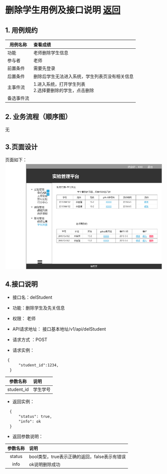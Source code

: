 # 删除学生用例及接口说明 [返回](../README.md)
## 1. 用例规约

|用例名称|查看成绩|
|-------|:-------------|
|功能|老师删除学生信息|
|参与者|老师|
|前置条件|需要先登录|
|后置条件|删除后学生无法进入系统，学生列表页没有相关信息 |
|主事件流|1.进入系统，打开学生列表<br>2.选择要删除的学生，点击删除|
|备选事件流| |

## 2. 业务流程（顺序图） 
无


## 3.页面设计
页面如下：![](../pics/原型/学生列表.png)

## 4.接口说明
- 接口名：delStudent
- 功能：删除学生及先关信息
    
- 权限： 老师
    
- API请求地址：  接口基本地址/v1/api/delStudent

- 请求方式 ：POST

- 请求实例：
```
 {
      "student_id":1234,
  }
```     

  |参数名称|说明|
  |:---------:|:--------------------------------------------------------|      
  |student_id|学生学号|

    
- 返回实例：
```
  {         
      "status": true,
      "info": ok
  }
```
- 返回参数说明：

 |参数名称|说明|
 |:---------:|:--------------------------------------------------------|
 |status|bool类型，true表示正确的返回，false表示有错误|
 |info|ok说明删除成功|

